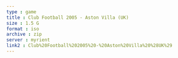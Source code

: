 ```yaml
---
type : game
title : Club Football 2005 - Aston Villa (UK)
size : 1.5 G
format : iso
archive : zip
server : myrient
link2 : Club%20Football%202005%20-%20Aston%20Villa%20%28UK%29
---
```

